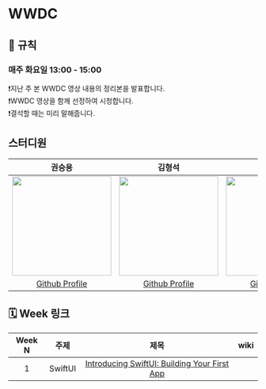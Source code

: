 # WWDC 
## 🚫 규칙
### 매주 화요일 13:00 - 15:00
❗️지난 주 본 WWDC 영상 내용의 정리본을 발표합니다. <br>
❗️WWDC 영상을 함께 선정하여 시청합니다. <br>
❗️결석할 때는 미리 말해줍니다. <br>

## 스터디원
| 권승용 | 김형석 | 김민송 |
| :-------: | :--------: | :--------: |
| <Img src = "https://avatars.githubusercontent.com/u/22342277?v=4"  width="200" height="200"> |  <Img src = "https://avatars.githubusercontent.com/u/102458207?v=4"  width="200" height="200"> | <Img src = "https://avatars.githubusercontent.com/u/124889931?v=4"  width="200" height="200"> |
|[Github Profile](https://github.com/ericKwon95) | [Github Profile](https://github.com/NeoSelf1) | [Github Profile](https://github.com/mint3382) |

## 🗓️ Week 링크
|Week N | 주제  | 제목 | wiki |
|:--:|:--:|:--:|:--:|
| 1 | SwiftUI| [Introducing SwiftUI: Building Your First App](https://developer.apple.com/videos/play/wwdc2019/204/)| |
